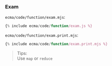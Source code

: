 ### Exam

`ecma/code/function/exam.mjs`:
```js
{% include ecma/code/function/exam.js %}
```

`ecma/code/function/exam.print.mjs`:
```js
{% include ecma/code/function/exam.print.mjs %}
```

> Tips:<br>
> Use `map` or `reduce`